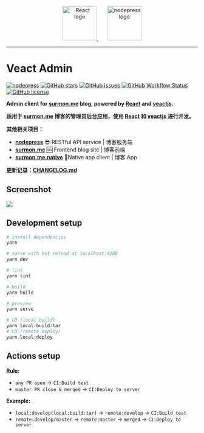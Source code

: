 <p align="center">
  <a href="https://github.com/facebook/react/" target="blank">
    <img src="https://raw.githubusercontent.com/surmon-china/veact-admin/master/presses/react.svg" height="90" alt="React logo" />
  </a>
  <span>&nbsp;&nbsp;&nbsp;&nbsp;&nbsp;</span>
  <a href="https://github.com/surmon-china/nodepress" target="blank">
    <img src="https://raw.githubusercontent.com/surmon-china/veact-admin/master/public/images/profile/logo.png" height="90" alt="nodepress logo" />
  </a>
</p>

---

# Veact Admin

[![nodepress](https://img.shields.io/badge/NODE-PRESS-83BA2F?style=for-the-badge&labelColor=90C53F)](https://github.com/surmon-china/nodepress)
[![GitHub stars](https://img.shields.io/github/stars/surmon-china/veact-admin.svg?style=for-the-badge)](https://github.com/surmon-china/veact-admin/stargazers)
[![GitHub issues](https://img.shields.io/github/issues-raw/surmon-china/veact-admin.svg?style=for-the-badge)](https://github.com/surmon-china/veact-admin/issues)
[![GitHub Workflow Status](https://img.shields.io/github/workflow/status/surmon-china/veact-admin/Deploy?label=deploy&style=for-the-badge)](https://github.com/surmon-china/veact-admin/actions?query=workflow:%22Deploy%22)
[![GitHub license](https://img.shields.io/github/license/surmon-china/veact-admin.svg?style=for-the-badge)](https://github.com/surmon-china/veact-admin/blob/master/LICENSE)

**Admin client for [surmon.me](https://github.com/surmon-china/surmon.me) blog, powered by [React](https://github.com/facebook/react) and [veactjs](https://github.com/veactjs).**

**适用于 [surmon.me](https://github.com/surmon-china/surmon.me) 博客的管理员后台应用，使用 [React](https://github.com/facebook/react) 和 [veactjs](https://github.com/veactjs) 进行开发。**

**其他相关项目：**

- **[nodepress](https://github.com/surmon-china/nodepress)** 😎 RESTful API service | 博客服务端
- **[surmon.me](https://github.com/surmon-china/surmon.me)** 🆒 Frontend blog site | 博客前端
- **[surmon.me.native](https://github.com/surmon-china/surmon.me.native)** 📱Native app client | 博客 App

**更新记录：[CHANGELOG.md](https://github.com/surmon-china/veact-admin/blob/master/CHANGELOG.md#changelog)**

## Screenshot

![](https://raw.githubusercontent.com/surmon-china/veact-admin/master/presses/thumbnail.png)

## Development setup

```bash
# install dependencies
yarn

# serve with hot reload at localhost:4200
yarn dev

# lint
yarn lint

# build
yarn build

# preview
yarn serve

# CD (local build)
yarn local:build:tar
# CD (remote deploy)
yarn local:deploy
```

## Actions setup

**Rule:**

- `any PR open` → `CI:Build test`
- `master PR close & merged` → `CI:Deploy to server`

**Example:**

- `local:develop(local:build:tar)` → `remote:develop` → `CI:Build test`
- `remote:develop/master` → `remote:master` → `merged` → `CI:Deploy to server`
